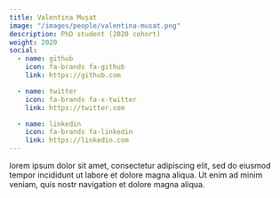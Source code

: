 ```yaml
---
title: Valentina Mușat
image: "/images/people/valentina-musat.png"
description: PhD student (2020 cohort)
weight: 2020
social:
  - name: github
    icon: fa-brands fa-github
    link: https://github.com

  - name: twitter
    icon: fa-brands fa-x-twitter
    link: https://twitter.com

  - name: linkedin
    icon: fa-brands fa-linkedin
    link: https://linkedin.com
---
```


lorem ipsum dolor sit amet, consectetur adipiscing elit, sed do eiusmod tempor incididunt ut labore et dolore magna aliqua. Ut enim ad minim veniam, quis nostr navigation et dolore magna aliqua.

